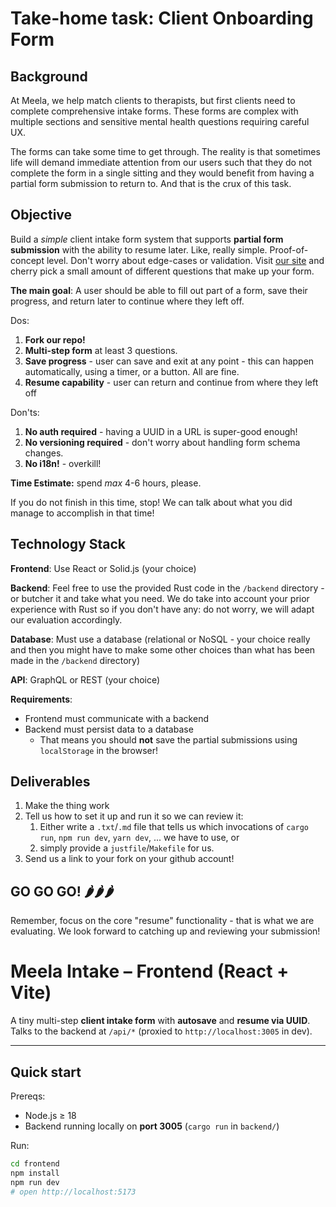 # Take-home task: Client Onboarding Form

## Background

At Meela, we help match clients to therapists, but first clients need to complete comprehensive intake forms. These
forms are complex with multiple sections and sensitive mental health questions requiring careful UX.

The forms can take some time to get through. The reality is that sometimes life will demand immediate attention from our
users such that they do not complete the form in a single sitting and they would benefit from having a partial form
submission to return to. And that is the crux of this task.

## Objective

Build a _simple_ client intake form system that supports **partial form submission** with the ability to resume later.
Like, really simple. Proof-of-concept level. Don't worry about edge-cases or validation. Visit [our
site](https://app.meelahealth.com) and cherry pick a small amount of different questions that make up your form.

**The main goal**: A user should be able to fill out part of a form, save their progress, and return later to continue
where they left off.

Dos:

1. **Fork our repo!**
2. **Multi-step form** at least 3 questions.
3. **Save progress** - user can save and exit at any point - this can happen automatically, using a timer, or a button.
   All are fine.
4. **Resume capability** - user can return and continue from where they left off

Don'ts:

1. **No auth required** - having a UUID in a URL is super-good enough!
2. **No versioning required** - don't worry about handling form schema changes.
3. **No i18n!** - overkill!

**Time Estimate:** spend _max_ 4-6 hours, please.

If you do not finish in this time, stop! We can talk about what you did manage to accomplish in that time!

## Technology Stack

**Frontend**: Use React or Solid.js (your choice)

**Backend**: Feel free to use the provided Rust code in the `/backend` directory - or butcher it and take what you need.
We do take into account your prior experience with Rust so if you don't have any: do not worry, we will adapt our
evaluation accordingly.

**Database**: Must use a database (relational or NoSQL - your choice really and then you might have to make some other
choices than what has been made in the `/backend` directory)

**API**: GraphQL or REST (your choice)

**Requirements**:

- Frontend must communicate with a backend
- Backend must persist data to a database
  - That means you should **not** save the partial submissions using `localStorage` in the browser!

## Deliverables

1. Make the thing work
2. Tell us how to set it up and run it so we can review it:
   1. Either write a `.txt`/`.md` file that tells us which invocations of `cargo run`, `npm run dev`, `yarn dev`, ... we have to use, or
   2. simply provide a `justfile`/`Makefile` for us.
3. Send us a link to your fork on your github account!

## GO GO GO! 🌶️🌶️🌶️

Remember, focus on the core "resume" functionality - that is what we are evaluating. We look forward to catching up and
reviewing your submission!


# Meela Intake – Frontend (React + Vite)

A tiny multi-step **client intake form** with **autosave** and **resume via UUID**.  
Talks to the backend at `/api/*` (proxied to `http://localhost:3005` in dev).

---

## Quick start

Prereqs:
- Node.js ≥ 18
- Backend running locally on **port 3005** (`cargo run` in `backend/`)

Run:
```bash
cd frontend
npm install
npm run dev
# open http://localhost:5173
